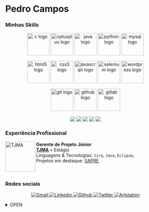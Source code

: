 # Pedro Campos

<h3>Minhas Skills</h3>

<p align="center">
  <img src="https://predocampos.github.io/public/images/icons/c-original.svg"               alt="c logo"            width="70" height="70">
  <img src="https://predocampos.github.io/public/images/icons/cplusplus-original.svg"       alt="cplusplus logo"    width="70" height="70">
  <img src="https://predocampos.github.io/public/images/icons/java-original.svg"            alt="java logo"         width="70" height="70">
  <img src="https://predocampos.github.io/public/images/icons/python-original.svg"          alt="python logo"       width="70" height="70">
  <img src="https://predocampos.github.io/public/images/icons/mysql-original-wordmark.svg"  alt="mysql logo"        width="70" height="70">
  
</p>

<p align="center">
  <img src="https://predocampos.github.io/public/images/icons/html5-original.svg"           alt="html5 logo"        width="70" height="70">
  <img src="https://predocampos.github.io/public/images/icons/css3-original.svg"            alt="css3 logo"         width="70" height="70">
  <img src="https://predocampos.github.io/public/images/icons/javascript-original.svg"      alt="javascript logo"   width="70" height="70">
  <img src="https://predocampos.github.io/public/images/icons/selenium-original.svg"        alt="selenium logo"     width="70" height="70">
  <img src="https://predocampos.github.io/public/images/icons/wordpress-original.svg"       alt="wordpress logo"    width="70" height="70">
</p>

<p align="center">
  <img src="https://predocampos.github.io/public/images/icons/git-original.svg"             alt="git logo"          width="70" height="70">
  <img src="https://predocampos.github.io/public/images/icons/github-original.svg"          alt="github logo"       width="70" height="70">
  <img src="https://predocampos.github.io/public/images/icons/gitlab-original.svg"          alt="gitlab logo"       width="70" height="70">
</p>

<p align="center">
    <img src="https://img.shields.io/badge/Jira-0052CC?style=for-the-badge&logo=jira&logoColor=white">
    <img src="https://img.shields.io/badge/Figma-F24E1E?style=for-the-badge&logo=figma&logoColor=white">
    <img src="https://img.shields.io/badge/Eclipse-2C2255?style=for-the-badge&logo=eclipseide&logoColor=white">
    <img src="https://img.shields.io/badge/VScode-007ACC?style=for-the-badge&logo=visualstudiocode&logoColor=white">
    <img src="https://img.shields.io/badge/unity-FFFFFF?style=for-the-badge&logo=unity&logoColor=black">
</p>

<h3>Experiência Profissional</h3>

[<img align="left" height="94px" width="94px" alt="TJMA" src="https://www.irib.org.br/app/webroot/files/downloads/images/MARCA%20SECUNDARIA%201.png">][tjma.link]
**Gerente de Projeto Júnior** \
[**TJMA**][tjma.link] • Estágio \
Linguagens & Tecnologias: `Jira`, `Java`, `Eclipse`,\
Projetos em destaque: [SAPRE]()

<br/>

<h3>Redes sociais</h3>

<p align="center">
      <a href="mailto:phenriquebcampos@gmail.com">
        <img alt="Gmail" src="https://img.shields.io/badge/Gmail-EA4335?style=flat&logo=gmail&logoColor=white">
      </a>
      <a href="https://www.linkedin.com/in/pedro-camposti/">
        <img alt="Linkedin" src="https://img.shields.io/badge/LinkedIn-0077B5?style=flat&logo=linkedin&logoColor=white">
      </a>
      <a href="https://github.com/PredoCampos">
        <img alt="Github" src="https://img.shields.io/badge/GitHub-100000?style=flat&logo=github&logoColor=white">
      </a>
      <a href="https://twitter.com/drope_sem_rumo">
        <img alt="Twitter" src="https://img.shields.io/badge/Twitter-1DA1F2?style=flat&logo=twitter&logoColor=white">
      </a>
      <a href="https://twitter.com/drope_sem_rumo">
        <img alt="Artstation" src="https://img.shields.io/badge/Twitter-1DA1F2?style=flat&logo=twitter&logoColor=white">
      </a>
</p>

<details>
  <summary>OPEN</summary>

  ```text
      ___
     /___/\_                                
    _\   \/_/\__                         
  __\       \/_/\                       
  \   __    __ \ \                    
 __\  \_\   \_\ \ \   __              
/_/\\   __   __  \ \_/_/\       
\_\/_\__\/\__\/\__\/_\_\/          
   \_\/_/\       /_\_\/         
      \_\/       \_\/     
 
 
  ```
</details>

[//]:#

<link rel="stylesheet" href="https://cdn.jsdelivr.net/gh/devicons/devicon@v2.15.1/devicon.min.css">

[tjma.link]: <https://www.tjma.jus.br/>
